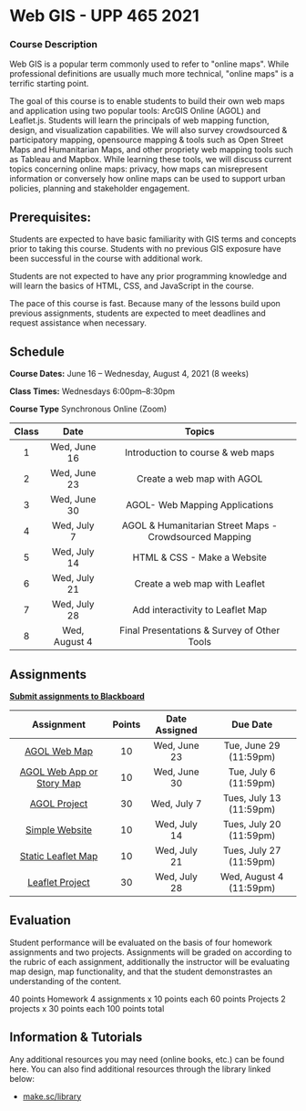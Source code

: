 <!-- 
template from: https://github.com/Make-School-Courses/Syllabus-Template -->

# Web GIS - UPP 465 2021

### Course Description
Web GIS is a popular term commonly used to refer to "online maps". While professional definitions are usually much more technical, "online maps" is a terrific starting point.

The goal of this course is to enable students to build their own web maps and application using two popular tools: ArcGIS Online (AGOL) and Leaflet.js. Students will learn the principals of web mapping function, design, and visualization capabilities. We will also survey crowdsourced & participatory mapping, opensource mapping & tools such as Open Street Maps and Humanitarian Maps, and other propriety web mapping tools such as Tableau and Mapbox. While learning these tools, we will discuss current topics concerning online maps: privacy, how maps can misrepresent information or conversely how online maps can be used to support urban policies, planning and stakeholder engagement. 

## Prerequisites:  

Students are expected to have basic familiarity with GIS terms and concepts prior to taking this course. Students with no previous GIS exposure have been successful in the course with additional work.  

Students are not expected to have any prior programming knowledge and will learn the basics of HTML, CSS, and JavaScript in the course.  

The pace of this course is fast.  Because many of the lessons build upon previous assignments, students are expected to meet deadlines and request assistance when necessary. 

## Schedule

**Course Dates:** June 16 – Wednesday, August 4, 2021 (8 weeks)

**Class Times:** Wednesdays 6:00pm–8:30pm 

**Course Type** Synchronous Online (Zoom)

| Class |          Date          |                 Topics                  |
|:-----:|:----------------------:|:---------------------------------------:|
|  1 |  Wed, June 16        | Introduction to course & web maps |
|  2 |  Wed, June 23        | Create a web map with AGOL |
|  3 |  Wed, June 30        | AGOL- Web Mapping Applications |
|  4 |  Wed, July 7         | AGOL & Humanitarian Street Maps - Crowdsourced Mapping |
|  5 |  Wed, July 14        | HTML & CSS - Make a Website |
|  6 |  Wed, July 21        | Create a web map with Leaflet |
|  7 |  Wed, July 28        | Add interactivity to Leaflet Map |
|  8 |  Wed, August 4       | Final Presentations & Survey of Other Tools|

## Assignments 
[**Submit assignments to Blackboard**](https://uic.blackboard.com/ultra/course)  

|                        Assignment                         | Points | Date Assigned |   Due Date   |
|:---------------------------------------------------------:|:-------------:|:------------:|:-------------:|
| [AGOL Web Map ](Lessons/Lesson1id=assignment)        | 10 | Wed, June 23  |  Tue, June 29 (11:59pm) |
| [AGOL Web App or Story Map ](makeschool.com)           | 10 |  Wed, June 30    |  Tue, July 6 (11:59pm)  |
| [AGOL Project](makeschool.com)                     | 30 |       Wed, July 7    |  Tues, July 13 (11:59pm)  |
| [Simple Website](makeschool.com)                     | 10 |      Wed, July 14     | Tues, July 20 (11:59pm) |
| [Static Leaflet Map](makeschool.com)                    | 10 |  Wed, July 21     |  Tues, July 27 (11:59pm)  |
| [Leaflet Project](makeschool.com)                    | 30 |       Wed, July 28     |  Wed, August 4 (11:59pm)  |


## Evaluation
Student performance will be evaluated on the basis of four homework assignments and two projects. Assignments will be graded on according to the rubric of each assignment, additionally the instructor will be evaluating map design, map functionality, and that the student demonstrastes an understanding of the content.

40 points 	 Homework 	 4 assignments x 10 points each
60 points	 Projects	 2 projects x 30 points each 
100 points total

##  Information & Tutorials

Any additional resources you may need (online books, etc.) can be found here. You can also find additional resources through the library linked below:

- [make.sc/library](http://make.sc/library)


